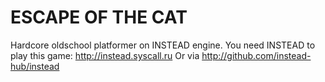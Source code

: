 ESCAPE OF THE CAT
=================

Hardcore oldschool platformer on INSTEAD engine.
You need INSTEAD to play this game: http://instead.syscall.ru
Or via http://github.com/instead-hub/instead

